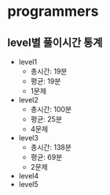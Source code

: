 # programmers
## level별 풀이시간 통계
* level1
  - 총시간: 19분
  - 평균: 19분
  - 1문제
* level2  
  - 총시간: 100분
  - 평균: 25분
  - 4문제
* level3  
  - 총시간: 138분
  - 평균: 69분
  - 2문제
* level4
* level5
